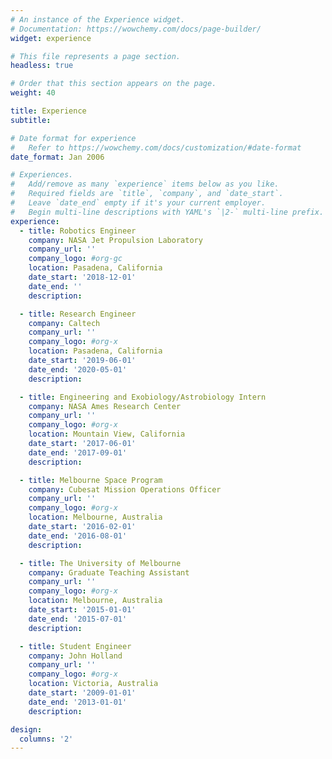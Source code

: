 ```yaml
---
# An instance of the Experience widget.
# Documentation: https://wowchemy.com/docs/page-builder/
widget: experience

# This file represents a page section.
headless: true

# Order that this section appears on the page.
weight: 40

title: Experience
subtitle:

# Date format for experience
#   Refer to https://wowchemy.com/docs/customization/#date-format
date_format: Jan 2006

# Experiences.
#   Add/remove as many `experience` items below as you like.
#   Required fields are `title`, `company`, and `date_start`.
#   Leave `date_end` empty if it's your current employer.
#   Begin multi-line descriptions with YAML's `|2-` multi-line prefix.
experience:
  - title: Robotics Engineer
    company: NASA Jet Propulsion Laboratory
    company_url: ''
    company_logo: #org-gc
    location: Pasadena, California
    date_start: '2018-12-01'
    date_end: ''
    description:

  - title: Research Engineer
    company: Caltech
    company_url: ''
    company_logo: #org-x
    location: Pasadena, California
    date_start: '2019-06-01'
    date_end: '2020-05-01'
    description:

  - title: Engineering and Exobiology/Astrobiology Intern
    company: NASA Ames Research Center
    company_url: ''
    company_logo: #org-x
    location: Mountain View, California
    date_start: '2017-06-01'
    date_end: '2017-09-01'
    description:

  - title: Melbourne Space Program
    company: Cubesat Mission Operations Officer
    company_url: ''
    company_logo: #org-x
    location: Melbourne, Australia
    date_start: '2016-02-01'
    date_end: '2016-08-01'
    description:

  - title: The University of Melbourne
    company: Graduate Teaching Assistant
    company_url: ''
    company_logo: #org-x
    location: Melbourne, Australia
    date_start: '2015-01-01'
    date_end: '2015-07-01'
    description:

  - title: Student Engineer
    company: John Holland
    company_url: ''
    company_logo: #org-x
    location: Victoria, Australia
    date_start: '2009-01-01'
    date_end: '2013-01-01'
    description:

design:
  columns: '2'
---
```

